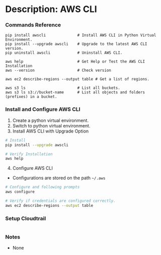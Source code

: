 # Description: AWS CLI

### Commands Reference
```
pip install awscli              # Install AWS CLI in Python Virtual Environment.
pip install --upgrade awscli    # Upgrade to the latest AWS CLI version.
pip uninstall awscli            # Uninstall AWS CLI.

aws help                        # Get Help or Test the AWS CLI Installation
aws --version                   # Check version

aws ec2 describe-regions --output table # Get a list of regions. 

aws s3 ls                       # List all buckets.
aws s3 ls s3://bucket-name      # List all objects and folders (prefixes) in a bucket.
```

### Install and Configure AWS CLI
1. Create a python virtual environment.
2. Switch to python virtual environment.
3. Install AWS CLI with Upgrade Option
```bash
# Install
pip install --upgrade awscli

# Verify Installation
aws help
```
4. Configure AWS CLI
- Configurations are stored on the path ```~/.aws```
```bash
# Configure and following prompts
aws configure

# Verify if credentials are configured correctly.
aws ec2 describe-regions --output table
```
### Setup Cloudtrail
```bash

```

### Notes
- None
